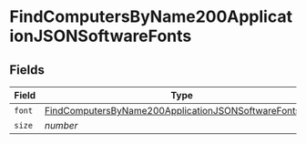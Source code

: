 # FindComputersByName200ApplicationJSONSoftwareFonts


## Fields

| Field                                                                                                                                       | Type                                                                                                                                        | Required                                                                                                                                    | Description                                                                                                                                 | Example                                                                                                                                     |
| ------------------------------------------------------------------------------------------------------------------------------------------- | ------------------------------------------------------------------------------------------------------------------------------------------- | ------------------------------------------------------------------------------------------------------------------------------------------- | ------------------------------------------------------------------------------------------------------------------------------------------- | ------------------------------------------------------------------------------------------------------------------------------------------- |
| `font`                                                                                                                                      | [FindComputersByName200ApplicationJSONSoftwareFontsFont](../../models/operations/findcomputersbyname200applicationjsonsoftwarefontsfont.md) | :heavy_minus_sign:                                                                                                                          | N/A                                                                                                                                         |                                                                                                                                             |
| `size`                                                                                                                                      | *number*                                                                                                                                    | :heavy_minus_sign:                                                                                                                          | N/A                                                                                                                                         | 1                                                                                                                                           |